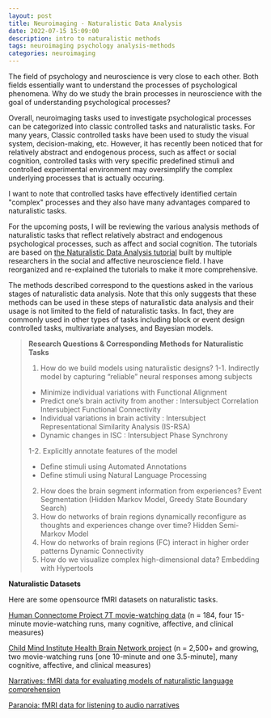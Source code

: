 ```yaml
---
layout: post
title: Neuroimaging - Naturalistic Data Analysis
date: 2022-07-15 15:09:00
description: intro to naturalistic methods
tags: neuroimaging psychology analysis-methods
categories: neuroimaging
---
```


The field of psychology and neuroscience is very close to each other. Both fields essentially want to understand the processes of psychological phenomena.
Why do we study the brain processes in neuroscience with the goal of understanding psychological processes?

Overall, neuroimaging tasks used to investigate psychological processes can be categorized into classic controlled tasks and naturalistic tasks. 
For many years, Classic controlled tasks have been used to study the visual system, decision-making, etc.
However, it has recently been noticed that for relatively abstract and endogenous process, such as affect or social cognition, controlled tasks with very specific predefined stimuli and controlled experimental environment may oversimplify the complex underlying processes that is actually occuring.

I want to note that controlled tasks have effectively identified certain "complex" processes and they also have many advantages compared to naturalistic tasks.

For the upcoming posts, I will be reviewing the various analysis methods of naturalistic tasks that reflect relatively abstract and endogenous psychological processes, such as affect and social cognition.
The tutorials are based on [the Naturalistic Data Analysis tutorial](https://naturalistic-data.org) built by multiple researchers in the social and affective neuroscience field.
I have reorganized and re-explained the tutorials to make it more comprehensive.

The methods described correspond to the questions asked in the various stages of naturalistic data analysis. Note that this only suggests that these methods can be used in these steps of naturalistic data analysis and their usage is not limited to the field of naturalistic tasks. In fact, they are commonly used in other types of tasks including block or event design controlled tasks, multivariate analyses, and Bayesian models.

>**Research Questions & Corresponding Methods for Naturalistic Tasks**
>
> 1. How do we build models using naturalistic designs?
>    1-1. Indirectly model by capturing “reliable” neural responses among subjects
>   - Minimize individual variations with Functional Alignment
>   - Predict one’s brain activity from another : Intersubject Correlation Intersubject Functional Connectivity
>   - Individual variations in brain activity : Intersubject Representational Similarity Analysis (IS-RSA)
>   - Dynamic changes in ISC : Intersubject Phase Synchrony
>   
>    1-2. Explicitly annotate features of the model
>   - Define stimuli using Automated Annotations
>   - Define stimuli using Natural Language Processing
> 2. How does the brain segment information from experiences? 
> Event Segmentation (Hidden Markov Model, Greedy State Boundary Search)
> 3. How do networks of brain regions dynamically reconfigure as thoughts and experiences change over time? 
> Hidden Semi-Markov Model
> 4. How do networks of brain regions (FC) interact in higher order patterns
> Dynamic Connectivity
> 5. How do we visualize complex high-dimensional data? 
> Embedding with Hypertools


**Naturalistic Datasets**

Here are some opensource fMRI datasets on naturalistic tasks.

[Human Connectome Project 7T movie-watching data](https://www.humanconnectome.org/study/hcp-young-adult) (n = 184, four 15-minute movie-watching runs, many cognitive, affective, and clinical measures)

[Child Mind Institute Health Brain Network project](http://fcon_1000.projects.nitrc.org/indi/cmi_healthy_brain_network/index.html) (n = 2,500+ and growing, two movie-watching runs [one 10-minute and one 3.5-minute], many cognitive, affective, and clinical measures)

[Narratives: fMRI data for evaluating models of naturalistic language comprehension](https://openneuro.org/datasets/ds002345/versions/1.0.1)

[Paranoia: fMRI data for listening to audio narratives](https://openneuro.org/datasets/ds001338/versions/1.0.0)

